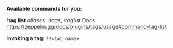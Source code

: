 **Available commands for you:**
 
**!tag list**
*aliases: !tags, !taglist*
Docs: <https://zeppelin.gg/docs/plugins/tags/usage#command-tag-list>

**Invoking a tag:** `!!<tag_name>`

